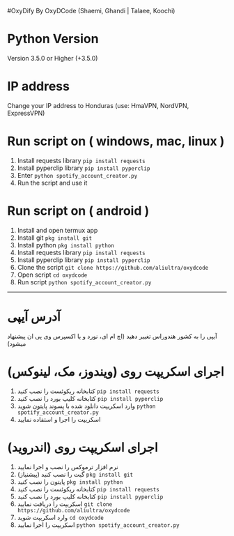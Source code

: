 #OxyDify By OxyDCode (Shaemi, Ghandi | Talaee, Koochi)

# Python Version
Version 3.5.0 or Higher (+3.5.0) 

# IP address
Change your IP address to Honduras (use: HmaVPN, NordVPN, ExpressVPN)

# Run script on ( windows, mac, linux )
1. Install requests library `pip install requests`
2. Install pyperclip library `pip install pyperclip`
3. Enter `python spotify_account_creator.py`
4. Run the script and use it

# Run script on ( android )
1. Install and open termux app
2. Install git `pkg install git`
3. Install python `pkg install python`
4. Install requests library `pip install requests`
5. Install pyperclip library `pip install pyperclip`
6. Clone the script `git clone https://github.com/aliultra/oxydcode`
7. Open script `cd oxydcode`
8. Run script `python spotify_account_creator.py`

-------------------------

# آدرس آیپی
آیپی را به کشور هندوراس تغییر دهید (اچ ام ای، نورد و یا اکسپرس وی پی ان پیشنهاد میشود)

# اجرای اسکریپت روی (ویندوز، مک، لینوکس)
1. کتابخانه ریکوئست را نصب کنید `pip install requests`
2. کتابخانه کلیپ بورد را نصب کنید `pip install pyperclip`
3. وارد اسکریپت دانلود شده با پسوند پایتون شوید `python spotify_account_creator.py`
4. اسکریپت را اجرا و استفاده نمایید

# اجرای اسکریپت روی (اندروید)
1. نرم افزار ترموکس را نصب و اجرا نمایید
2. گیت را نصب کنید (پیشنیاز) `pkg install git`
3. پایتون را نصب کنید `pkg install python`
4. کتابخانه ریکوئست را نصب کنید `pip install requests`
5. کتابخانه کلیپ بورد را نصب کنید `pip install pyperclip`
6. اسکریپت را دریافت نمایید `git clone https://github.com/aliultra/oxydcode`
7. وارد اسکریپت شوید `cd oxydcode`
8. اسکریپت را اجرا نمایید `python spotify_account_creator.py`

